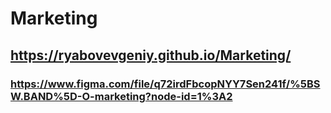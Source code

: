 # Marketing

## https://ryabovevgeniy.github.io/Marketing/

### https://www.figma.com/file/q72irdFbcopNYY7Sen241f/%5BSW.BAND%5D-O-marketing?node-id=1%3A2